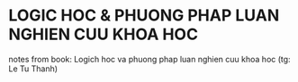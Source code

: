# LOGIC HOC & PHUONG PHAP LUAN NGHIEN CUU KHOA HOC
notes from book: Logich hoc va phuong phap luan nghien cuu khoa hoc (tg: Le Tu Thanh)


